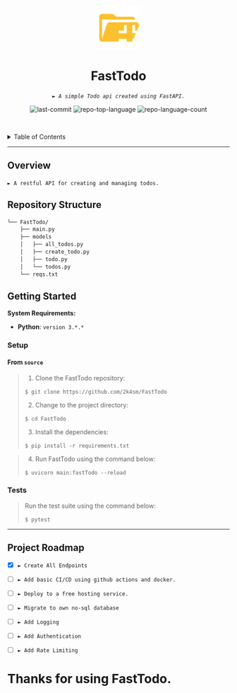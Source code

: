 <p align="center">
  <img src="https://raw.githubusercontent.com/PKief/vscode-material-icon-theme/ec559a9f6bfd399b82bb44393651661b08aaf7ba/icons/folder-api-open.svg" width="100" alt="project-logo">
</p>
<p align="center">
    <h1 align="center">FastTodo</h1>
</p>
<p align="center">
    <em><code>► A simple Todo api created using FastAPI.</code></em>
</p>
<p align="center">
	<img src="https://img.shields.io/github/last-commit/2k4sm/FastTodo?style=default&logo=git&logoColor=white&color=0080ff" alt="last-commit">
	<img src="https://img.shields.io/github/languages/top/2k4sm/FastTodo?style=default&color=0080ff" alt="repo-top-language">
	<img src="https://img.shields.io/github/languages/count/2k4sm/FastTodo?style=default&color=0080ff" alt="repo-language-count">
<p>
<p align="center">
	<!-- default option, no dependency badges. -->
</p>

<br><!-- TABLE OF CONTENTS -->
<details>
  <summary>Table of Contents</summary><br>

- [ Overview](#overview)
- [ Repository Structure](#repository-structure)
- [ Getting Started](#getting-started)
  - [ Setup](#setup)
  - [ Tests](#tests)
- [ Project Roadmap](#project-roadmap)
</details>
<hr>

##  Overview

<code>► A restful API for creating and managing todos.</code>

##  Repository Structure

```sh
└── FastTodo/
    ├── main.py
    ├── models
    │   ├── all_todos.py
    │   ├── create_todo.py
    │   ├── todo.py
    │   └── todos.py
    └── reqs.txt
```

##  Getting Started

**System Requirements:**

* **Python**: `version 3.*.*`

###  Setup

<h4>From <code>source</code></h4>

> 1. Clone the FastTodo repository:
>
> ```console
> $ git clone https://github.com/2k4sm/FastTodo
> ```
>
> 2. Change to the project directory:
> ```console
> $ cd FastTodo
> ```
>
> 3. Install the dependencies:
> ```console
> $ pip install -r requirements.txt
> ```

> 4. Run FastTodo using the command below:
> ```console
> $ uvicorn main:fastTodo --reload
> ```

###  Tests

> Run the test suite using the command below:
> ```console
> $ pytest
> ```

---

##  Project Roadmap

- [X] `► Create All Endpoints`
- [ ] `► Add basic CI/CD using github actions and docker.`
- [ ] `► Deploy to a free hosting service.`
- [ ] `► Migrate to own no-sql database`
- [ ] `► Add Logging`
- [ ] `► Add Authentication`
- [ ] `► Add Rate Limiting`


# Thanks for using FastTodo.
